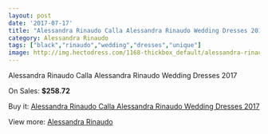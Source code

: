 ```yaml
---
layout: post
date: '2017-07-17'
title: "Alessandra Rinaudo Calla Alessandra Rinaudo Wedding Dresses 2017"
category: Alessandra Rinaudo
tags: ["black","rinaudo","wedding","dresses","unique"]
image: http://img.hectodress.com/1168-thickbox_default/alessandra-rinaudo-calla-alessandra-rinaudo-wedding-dresses-2013.jpg
---
```

Alessandra Rinaudo Calla Alessandra Rinaudo Wedding Dresses 2017

On Sales: **$258.72**
<a href="https://www.hectodress.com/alessandra-rinaudo/706-alessandra-rinaudo-calla-alessandra-rinaudo-wedding-dresses-2013.html"><amp-img layout="responsive" width="600" height="600" src="//img.hectodress.com/1168-thickbox_default/alessandra-rinaudo-calla-alessandra-rinaudo-wedding-dresses-2013.jpg" alt="Alessandra Rinaudo Calla Alessandra Rinaudo Wedding Dresses 2017 0" /></a>

Buy it: [Alessandra Rinaudo Calla Alessandra Rinaudo Wedding Dresses 2017](https://www.hectodress.com/alessandra-rinaudo/706-alessandra-rinaudo-calla-alessandra-rinaudo-wedding-dresses-2013.html "Alessandra Rinaudo Calla Alessandra Rinaudo Wedding Dresses 2017")

View more: [Alessandra Rinaudo](https://www.hectodress.com/9-alessandra-rinaudo "Alessandra Rinaudo")